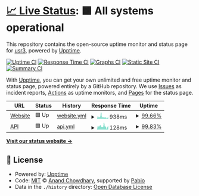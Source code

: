 # [📈 Live Status](https://status.futurology.today): <!--live status--> **🟩 All systems operational**

This repository contains the open-source uptime monitor and status page for [usr3](https://status.futurology.today), powered by [Upptime](https://github.com/upptime/upptime).

[![Uptime CI](https://github.com/usr3/futurology-status/workflows/Uptime%20CI/badge.svg)](https://github.com/usr3/futurology-status/actions?query=workflow%3A%22Uptime+CI%22)
[![Response Time CI](https://github.com/usr3/futurology-status/workflows/Response%20Time%20CI/badge.svg)](https://github.com/usr3/futurology-status/actions?query=workflow%3A%22Response+Time+CI%22)
[![Graphs CI](https://github.com/usr3/futurology-status/workflows/Graphs%20CI/badge.svg)](https://github.com/usr3/futurology-status/actions?query=workflow%3A%22Graphs+CI%22)
[![Static Site CI](https://github.com/usr3/futurology-status/workflows/Static%20Site%20CI/badge.svg)](https://github.com/usr3/futurology-status/actions?query=workflow%3A%22Static+Site+CI%22)
[![Summary CI](https://github.com/usr3/futurology-status/workflows/Summary%20CI/badge.svg)](https://github.com/usr3/futurology-status/actions?query=workflow%3A%22Summary+CI%22)

With [Upptime](https://upptime.js.org), you can get your own unlimited and free uptime monitor and status page, powered entirely by a GitHub repository. We use [Issues](https://github.com/usr3/futurology-status/issues) as incident reports, [Actions](https://github.com/usr3/futurology-status/actions) as uptime monitors, and [Pages](https://status.futurology.today) for the status page.

<!--start: status pages-->
<!-- This summary is generated by Upptime (https://github.com/upptime/upptime) -->
<!-- Do not edit this manually, your changes will be overwritten -->
<!-- prettier-ignore -->
| URL | Status | History | Response Time | Uptime |
| --- | ------ | ------- | ------------- | ------ |
| <img alt="" src="https://static-00.iconduck.com/assets.00/globe-icon-512x512-jrx2ilx3.png" height="13"> [Website](https://futurology.today) | 🟩 Up | [website.yml](https://github.com/usr3/futurology-status/commits/HEAD/history/website.yml) | <details><summary><img alt="Response time graph" src="./graphs/website/response-time-week.png" height="20"> 938ms</summary><br><a href="https://status.futurology.today/history/website"><img alt="Response time 1219" src="https://img.shields.io/endpoint?url=https%3A%2F%2Fraw.githubusercontent.com%2Fusr3%2Ffuturology-status%2FHEAD%2Fapi%2Fwebsite%2Fresponse-time.json"></a><br><a href="https://status.futurology.today/history/website"><img alt="24-hour response time 454" src="https://img.shields.io/endpoint?url=https%3A%2F%2Fraw.githubusercontent.com%2Fusr3%2Ffuturology-status%2FHEAD%2Fapi%2Fwebsite%2Fresponse-time-day.json"></a><br><a href="https://status.futurology.today/history/website"><img alt="7-day response time 938" src="https://img.shields.io/endpoint?url=https%3A%2F%2Fraw.githubusercontent.com%2Fusr3%2Ffuturology-status%2FHEAD%2Fapi%2Fwebsite%2Fresponse-time-week.json"></a><br><a href="https://status.futurology.today/history/website"><img alt="30-day response time 886" src="https://img.shields.io/endpoint?url=https%3A%2F%2Fraw.githubusercontent.com%2Fusr3%2Ffuturology-status%2FHEAD%2Fapi%2Fwebsite%2Fresponse-time-month.json"></a><br><a href="https://status.futurology.today/history/website"><img alt="1-year response time 1219" src="https://img.shields.io/endpoint?url=https%3A%2F%2Fraw.githubusercontent.com%2Fusr3%2Ffuturology-status%2FHEAD%2Fapi%2Fwebsite%2Fresponse-time-year.json"></a></details> | <details><summary><a href="https://status.futurology.today/history/website">99.66%</a></summary><a href="https://status.futurology.today/history/website"><img alt="All-time uptime 99.95%" src="https://img.shields.io/endpoint?url=https%3A%2F%2Fraw.githubusercontent.com%2Fusr3%2Ffuturology-status%2FHEAD%2Fapi%2Fwebsite%2Fuptime.json"></a><br><a href="https://status.futurology.today/history/website"><img alt="24-hour uptime 98.81%" src="https://img.shields.io/endpoint?url=https%3A%2F%2Fraw.githubusercontent.com%2Fusr3%2Ffuturology-status%2FHEAD%2Fapi%2Fwebsite%2Fuptime-day.json"></a><br><a href="https://status.futurology.today/history/website"><img alt="7-day uptime 99.66%" src="https://img.shields.io/endpoint?url=https%3A%2F%2Fraw.githubusercontent.com%2Fusr3%2Ffuturology-status%2FHEAD%2Fapi%2Fwebsite%2Fuptime-week.json"></a><br><a href="https://status.futurology.today/history/website"><img alt="30-day uptime 99.89%" src="https://img.shields.io/endpoint?url=https%3A%2F%2Fraw.githubusercontent.com%2Fusr3%2Ffuturology-status%2FHEAD%2Fapi%2Fwebsite%2Fuptime-month.json"></a><br><a href="https://status.futurology.today/history/website"><img alt="1-year uptime 99.95%" src="https://img.shields.io/endpoint?url=https%3A%2F%2Fraw.githubusercontent.com%2Fusr3%2Ffuturology-status%2FHEAD%2Fapi%2Fwebsite%2Fuptime-year.json"></a></details>
| <img alt="" src="https://static-00.iconduck.com/assets.00/code-json-icon-512x385-elrsrnwq.png" height="13"> [API](https://futurology.today/api/v3/site) | 🟩 Up | [api.yml](https://github.com/usr3/futurology-status/commits/HEAD/history/api.yml) | <details><summary><img alt="Response time graph" src="./graphs/api/response-time-week.png" height="20"> 128ms</summary><br><a href="https://status.futurology.today/history/api"><img alt="Response time 135" src="https://img.shields.io/endpoint?url=https%3A%2F%2Fraw.githubusercontent.com%2Fusr3%2Ffuturology-status%2FHEAD%2Fapi%2Fapi%2Fresponse-time.json"></a><br><a href="https://status.futurology.today/history/api"><img alt="24-hour response time 83" src="https://img.shields.io/endpoint?url=https%3A%2F%2Fraw.githubusercontent.com%2Fusr3%2Ffuturology-status%2FHEAD%2Fapi%2Fapi%2Fresponse-time-day.json"></a><br><a href="https://status.futurology.today/history/api"><img alt="7-day response time 128" src="https://img.shields.io/endpoint?url=https%3A%2F%2Fraw.githubusercontent.com%2Fusr3%2Ffuturology-status%2FHEAD%2Fapi%2Fapi%2Fresponse-time-week.json"></a><br><a href="https://status.futurology.today/history/api"><img alt="30-day response time 120" src="https://img.shields.io/endpoint?url=https%3A%2F%2Fraw.githubusercontent.com%2Fusr3%2Ffuturology-status%2FHEAD%2Fapi%2Fapi%2Fresponse-time-month.json"></a><br><a href="https://status.futurology.today/history/api"><img alt="1-year response time 135" src="https://img.shields.io/endpoint?url=https%3A%2F%2Fraw.githubusercontent.com%2Fusr3%2Ffuturology-status%2FHEAD%2Fapi%2Fapi%2Fresponse-time-year.json"></a></details> | <details><summary><a href="https://status.futurology.today/history/api">99.83%</a></summary><a href="https://status.futurology.today/history/api"><img alt="All-time uptime 99.96%" src="https://img.shields.io/endpoint?url=https%3A%2F%2Fraw.githubusercontent.com%2Fusr3%2Ffuturology-status%2FHEAD%2Fapi%2Fapi%2Fuptime.json"></a><br><a href="https://status.futurology.today/history/api"><img alt="24-hour uptime 98.81%" src="https://img.shields.io/endpoint?url=https%3A%2F%2Fraw.githubusercontent.com%2Fusr3%2Ffuturology-status%2FHEAD%2Fapi%2Fapi%2Fuptime-day.json"></a><br><a href="https://status.futurology.today/history/api"><img alt="7-day uptime 99.83%" src="https://img.shields.io/endpoint?url=https%3A%2F%2Fraw.githubusercontent.com%2Fusr3%2Ffuturology-status%2FHEAD%2Fapi%2Fapi%2Fuptime-week.json"></a><br><a href="https://status.futurology.today/history/api"><img alt="30-day uptime 99.93%" src="https://img.shields.io/endpoint?url=https%3A%2F%2Fraw.githubusercontent.com%2Fusr3%2Ffuturology-status%2FHEAD%2Fapi%2Fapi%2Fuptime-month.json"></a><br><a href="https://status.futurology.today/history/api"><img alt="1-year uptime 99.96%" src="https://img.shields.io/endpoint?url=https%3A%2F%2Fraw.githubusercontent.com%2Fusr3%2Ffuturology-status%2FHEAD%2Fapi%2Fapi%2Fuptime-year.json"></a></details>

<!--end: status pages-->

[**Visit our status website →**](https://status.futurology.today)

## 📄 License

- Powered by: [Upptime](https://github.com/upptime/upptime)
- Code: [MIT](./LICENSE) © [Anand Chowdhary](https://anandchowdhary.com), supported by [Pabio](https://pabio.com)
- Data in the `./history` directory: [Open Database License](https://opendatacommons.org/licenses/odbl/1-0/)
